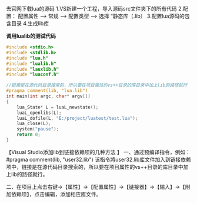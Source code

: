 去官网下载lua的源码
1.VS新建一个工程，导入源码src文件夹下的所有代码
2.配置： 配置属性 --> 常规 --> 配置类型 --> 选择 “静态库（.lib）
3.配置lua源码的包含目录
4.生成lib库

**调用lualib的测试代码**
```cpp
#include <stdio.h>  
#include <stdlib.h>  
#include "lua.h"  
#include "lualib.h" 
#include "lauxlib.h"  
#include "luaconf.h"  

//链接是在源代码目录搜索的，所以要在项目属性的vs++目录的库目录中加上lib的路径就行
#pragma comment(lib, "lua.lib")  
int main(int argc, char* argv[])  
{  
    lua_State* L = luaL_newstate();  
    luaL_openlibs(L);  
    luaL_dofile(L, "E:/project/luatest/test.lua");  
    lua_close(L);  
    system("pause");  
    return 0;  
}  
```


【Visual Studio添加lib到链接依赖项的几种方法 】
一、通过预编译指令，例如：
#pragma comment(lib, "user32.lib")
该指令將user32.lib库文件加入到链接依赖项中，链接是在源代码目录搜索的，所以要在项目属性的vs++目录的库目录中加上lib的路径就行。
 
二、在项目上点击右键->【属性】->【配置属性】->【链接器】->【输入】->【附加依赖项】，点击编辑，添加相应库文件。

